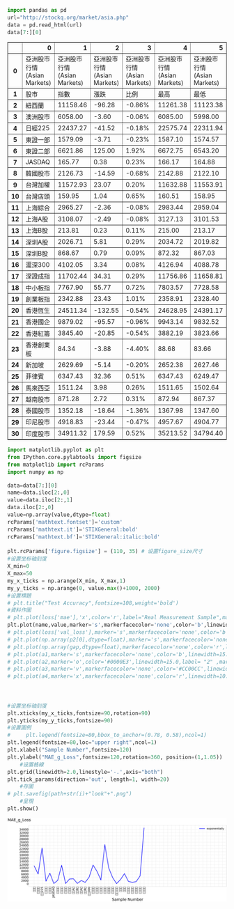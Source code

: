 

```python
import pandas as pd
url="http://stockq.org/market/asia.php"
data = pd.read_html(url)
data[7:][0]
```




<div>
<style scoped>
    .dataframe tbody tr th:only-of-type {
        vertical-align: middle;
    }

    .dataframe tbody tr th {
        vertical-align: top;
    }

    .dataframe thead th {
        text-align: right;
    }
</style>
<table border="1" class="dataframe">
  <thead>
    <tr style="text-align: right;">
      <th></th>
      <th>0</th>
      <th>1</th>
      <th>2</th>
      <th>3</th>
      <th>4</th>
      <th>5</th>
      <th>6</th>
      <th>7</th>
      <th>8</th>
    </tr>
  </thead>
  <tbody>
    <tr>
      <th>0</th>
      <td>亞洲股市行情 (Asian Markets)</td>
      <td>亞洲股市行情 (Asian Markets)</td>
      <td>亞洲股市行情 (Asian Markets)</td>
      <td>亞洲股市行情 (Asian Markets)</td>
      <td>亞洲股市行情 (Asian Markets)</td>
      <td>亞洲股市行情 (Asian Markets)</td>
      <td>亞洲股市行情 (Asian Markets)</td>
      <td>亞洲股市行情 (Asian Markets)</td>
      <td>亞洲股市行情 (Asian Markets)</td>
    </tr>
    <tr>
      <th>1</th>
      <td>股市</td>
      <td>指數</td>
      <td>漲跌</td>
      <td>比例</td>
      <td>最高</td>
      <td>最低</td>
      <td>開盤</td>
      <td>今年表現</td>
      <td>當地時間</td>
    </tr>
    <tr>
      <th>2</th>
      <td>紐西蘭</td>
      <td>11158.46</td>
      <td>-96.28</td>
      <td>-0.86%</td>
      <td>11261.38</td>
      <td>11123.38</td>
      <td>11254.74</td>
      <td>-2.90%</td>
      <td>17:51</td>
    </tr>
    <tr>
      <th>3</th>
      <td>澳洲股市</td>
      <td>6058.00</td>
      <td>-3.60</td>
      <td>-0.06%</td>
      <td>6085.00</td>
      <td>5998.00</td>
      <td>-10.94%</td>
      <td>18:34</td>
      <td>NaN</td>
    </tr>
    <tr>
      <th>4</th>
      <td>日經225</td>
      <td>22437.27</td>
      <td>-41.52</td>
      <td>-0.18%</td>
      <td>22575.74</td>
      <td>22311.94</td>
      <td>22353.69</td>
      <td>-5.15%</td>
      <td>15:15</td>
    </tr>
    <tr>
      <th>5</th>
      <td>東證一部</td>
      <td>1579.09</td>
      <td>-3.71</td>
      <td>-0.23%</td>
      <td>1587.10</td>
      <td>1574.57</td>
      <td>-8.26%</td>
      <td>15:00</td>
      <td>NaN</td>
    </tr>
    <tr>
      <th>6</th>
      <td>東證二部</td>
      <td>6621.86</td>
      <td>125.00</td>
      <td>1.92%</td>
      <td>6672.75</td>
      <td>6543.20</td>
      <td>6547.68</td>
      <td>-8.86%</td>
      <td>15:00</td>
    </tr>
    <tr>
      <th>7</th>
      <td>JASDAQ</td>
      <td>165.77</td>
      <td>0.38</td>
      <td>0.23%</td>
      <td>166.17</td>
      <td>164.88</td>
      <td>-4.78%</td>
      <td>15:00</td>
      <td>NaN</td>
    </tr>
    <tr>
      <th>8</th>
      <td>韓國股市</td>
      <td>2126.73</td>
      <td>-14.59</td>
      <td>-0.68%</td>
      <td>2142.88</td>
      <td>2122.10</td>
      <td>-3.23%</td>
      <td>18:01</td>
      <td>NaN</td>
    </tr>
    <tr>
      <th>9</th>
      <td>台灣加權</td>
      <td>11572.93</td>
      <td>23.07</td>
      <td>0.20%</td>
      <td>11632.88</td>
      <td>11553.91</td>
      <td>-3.54%</td>
      <td>13:33</td>
      <td>NaN</td>
    </tr>
    <tr>
      <th>10</th>
      <td>台灣店頭</td>
      <td>159.95</td>
      <td>1.04</td>
      <td>0.65%</td>
      <td>160.51</td>
      <td>158.95</td>
      <td>7.09%</td>
      <td>13:33</td>
      <td>NaN</td>
    </tr>
    <tr>
      <th>11</th>
      <td>上海綜合</td>
      <td>2965.27</td>
      <td>-2.36</td>
      <td>-0.08%</td>
      <td>2983.44</td>
      <td>2959.04</td>
      <td>-2.78%</td>
      <td>15:59</td>
      <td>NaN</td>
    </tr>
    <tr>
      <th>12</th>
      <td>上海A股</td>
      <td>3108.07</td>
      <td>-2.49</td>
      <td>-0.08%</td>
      <td>3127.13</td>
      <td>3101.53</td>
      <td>-2.75%</td>
      <td>15:59</td>
      <td>NaN</td>
    </tr>
    <tr>
      <th>13</th>
      <td>上海B股</td>
      <td>213.81</td>
      <td>0.23</td>
      <td>0.11%</td>
      <td>215.00</td>
      <td>213.17</td>
      <td>213.81</td>
      <td>-16.75%</td>
      <td>15:59</td>
    </tr>
    <tr>
      <th>14</th>
      <td>深圳A股</td>
      <td>2026.71</td>
      <td>5.81</td>
      <td>0.29%</td>
      <td>2034.72</td>
      <td>2019.82</td>
      <td>2024.49</td>
      <td>12.45%</td>
      <td>16:29</td>
    </tr>
    <tr>
      <th>15</th>
      <td>深圳B股</td>
      <td>868.67</td>
      <td>0.79</td>
      <td>0.09%</td>
      <td>872.32</td>
      <td>867.03</td>
      <td>870.34</td>
      <td>-9.67%</td>
      <td>16:29</td>
    </tr>
    <tr>
      <th>16</th>
      <td>滬深300</td>
      <td>4102.05</td>
      <td>3.34</td>
      <td>0.08%</td>
      <td>4126.94</td>
      <td>4088.78</td>
      <td>4097.51</td>
      <td>0.13%</td>
      <td>15:59</td>
    </tr>
    <tr>
      <th>17</th>
      <td>深證成指</td>
      <td>11702.44</td>
      <td>34.31</td>
      <td>0.29%</td>
      <td>11756.86</td>
      <td>11658.81</td>
      <td>12.19%</td>
      <td>16:29</td>
      <td>NaN</td>
    </tr>
    <tr>
      <th>18</th>
      <td>中小板指</td>
      <td>7767.90</td>
      <td>55.77</td>
      <td>0.72%</td>
      <td>7803.57</td>
      <td>7728.58</td>
      <td>7728.58</td>
      <td>17.12%</td>
      <td>16:29</td>
    </tr>
    <tr>
      <th>19</th>
      <td>創業板指</td>
      <td>2342.88</td>
      <td>23.43</td>
      <td>1.01%</td>
      <td>2358.91</td>
      <td>2328.40</td>
      <td>2328.40</td>
      <td>30.30%</td>
      <td>16:29</td>
    </tr>
    <tr>
      <th>20</th>
      <td>香港恆生</td>
      <td>24511.34</td>
      <td>-132.55</td>
      <td>-0.54%</td>
      <td>24628.95</td>
      <td>24391.17</td>
      <td>-13.45%</td>
      <td>16:00</td>
      <td>NaN</td>
    </tr>
    <tr>
      <th>21</th>
      <td>香港國企</td>
      <td>9879.02</td>
      <td>-95.57</td>
      <td>-0.96%</td>
      <td>9943.14</td>
      <td>9832.52</td>
      <td>-11.99%</td>
      <td>16:08</td>
      <td>NaN</td>
    </tr>
    <tr>
      <th>22</th>
      <td>香港紅籌</td>
      <td>3845.40</td>
      <td>-20.85</td>
      <td>-0.54%</td>
      <td>3882.19</td>
      <td>3823.66</td>
      <td>-15.03%</td>
      <td>16:08</td>
      <td>NaN</td>
    </tr>
    <tr>
      <th>23</th>
      <td>香港創業板</td>
      <td>84.34</td>
      <td>-3.88</td>
      <td>-4.40%</td>
      <td>88.68</td>
      <td>83.66</td>
      <td>87.47</td>
      <td>7.65%</td>
      <td>16:23</td>
    </tr>
    <tr>
      <th>24</th>
      <td>新加坡</td>
      <td>2629.69</td>
      <td>-5.14</td>
      <td>-0.20%</td>
      <td>2652.38</td>
      <td>2627.46</td>
      <td>2638.15</td>
      <td>-18.39%</td>
      <td>17:20</td>
    </tr>
    <tr>
      <th>25</th>
      <td>菲律賓</td>
      <td>6347.43</td>
      <td>32.36</td>
      <td>0.51%</td>
      <td>6347.43</td>
      <td>6249.47</td>
      <td>-18.78%</td>
      <td>12:50</td>
      <td>NaN</td>
    </tr>
    <tr>
      <th>26</th>
      <td>馬來西亞</td>
      <td>1511.24</td>
      <td>3.98</td>
      <td>0.26%</td>
      <td>1511.65</td>
      <td>1502.64</td>
      <td>-4.88%</td>
      <td>17:05</td>
      <td>NaN</td>
    </tr>
    <tr>
      <th>27</th>
      <td>越南股市</td>
      <td>871.28</td>
      <td>2.72</td>
      <td>0.31%</td>
      <td>872.94</td>
      <td>867.37</td>
      <td>-9.34%</td>
      <td>15:01</td>
      <td>NaN</td>
    </tr>
    <tr>
      <th>28</th>
      <td>泰國股市</td>
      <td>1352.18</td>
      <td>-18.64</td>
      <td>-1.36%</td>
      <td>1367.98</td>
      <td>1347.60</td>
      <td>-14.41%</td>
      <td>16:48</td>
      <td>NaN</td>
    </tr>
    <tr>
      <th>29</th>
      <td>印尼股市</td>
      <td>4918.83</td>
      <td>-23.44</td>
      <td>-0.47%</td>
      <td>4957.67</td>
      <td>4904.77</td>
      <td>-21.92%</td>
      <td>15:15</td>
      <td>NaN</td>
    </tr>
    <tr>
      <th>30</th>
      <td>印度股市</td>
      <td>34911.32</td>
      <td>179.59</td>
      <td>0.52%</td>
      <td>35213.52</td>
      <td>34794.40</td>
      <td>-15.37%</td>
      <td>17:34</td>
      <td>NaN</td>
    </tr>
  </tbody>
</table>
</div>




```python
import matplotlib.pyplot as plt
from IPython.core.pylabtools import figsize
from matplotlib import rcParams
import numpy as np
```


```python
data=data[7:][0]
name=data.iloc[2:,0]
value=data.iloc[2:,1]
data.iloc[2:,0]
value=np.array(value,dtype=float)
rcParams['mathtext.fontset']='custom'
rcParams['mathtext.it']='STIXGeneral:bold'
rcParams['mathtext.bf']='STIXGeneral:italic:bold'

plt.rcParams['figure.figsize'] = (110, 35) # 设置figure_size尺寸
#设置坐标轴刻度
X_min=0
X_max=50
my_x_ticks = np.arange(X_min, X_max,1)
my_y_ticks = np.arange(0, value.max()+1000, 2000)
#设置標題
# plt.title("Test Accuracy",fontsize=108,weight='bold')
#資料作圖
# plt.plot(loss['mae'],'x',color='r',label="Real Measurement Sample",markersize=20.0, markeredgewidth=10)
plt.plot(name,value,marker='s',markerfacecolor='none',color='b',linewidth=15.0,label="exponentially")   
# plt.plot(loss['val_loss'],marker='s',markerfacecolor='none',color='b',linewidth=15.0,label="val_loss")
# plt.plot(np.array(p2[0],dtype=float),marker='s',markerfacecolor='none',color='#00DB00',linewidth=15.0,label="pressure1") 
# plt.plot(np.array(gap,dtype=float),markerfacecolor='none',color='r',linewidth=15.0,label="Threshold") 
# plt.plot(a1,marker='s',markerfacecolor='none',color='b',linewidth=15.0,label="BPNN",markersize=10.0,markeredgewidth=10)
# plt.plot(a2,marker='o',color='#0000E3',linewidth=15.0,label= "2" ,markersize=10.0,markeredgewidth=5)
# plt.plot(a3,marker='v',markerfacecolor='none',color='#CC00CC',linewidth=15.0,label="3",markersize=10.0,markeredgewidth=10)
# plt.plot(a4,marker='x',markerfacecolor='none',color='r',linewidth=10.0,label="4",markersize=10.0,markeredgewidth=10)   



#设置坐标轴刻度
plt.xticks(my_x_ticks,fontsize=90,rotation=90)
plt.yticks(my_y_ticks,fontsize=90)
#设置圖例
#     plt.legend(fontsize=80,bbox_to_anchor=(0.78, 0.58),ncol=1)
plt.legend(fontsize=80,loc="upper right",ncol=1)
plt.xlabel("Sample Number",fontsize=120)
plt.ylabel("MAE_g_Loss",fontsize=120,rotation=360, position=(1,1.05))
    #设置格線
plt.grid(linewidth=2.0,linestyle='-.',axis="both")
plt.tick_params(direction='out', length=1, width=20)
    #存圖
# plt.savefig(path+str(i)+"look"+".png")
    #呈現
plt.show()
```


![png](output_2_0.png)



```python

```


```python

```


```python

```


```python

```


```python

```


```python

```
